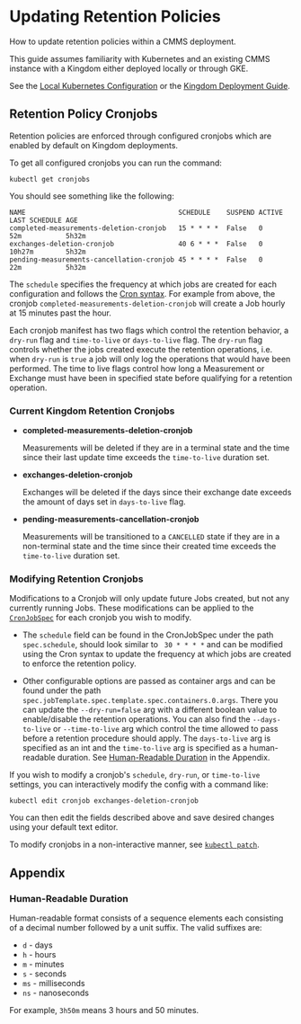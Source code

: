 # Updating Retention Policies

How to update retention policies within a CMMS deployment.

This guide assumes familiarity with Kubernetes and an existing CMMS instance
with a Kingdom either deployed locally
or through GKE.

See the [Local Kubernetes Configuration](../../src/main/k8s/local/README.md) or
the [Kingdom Deployment Guide](../../docs/gke/kingdom-deployment.md).

## Retention Policy Cronjobs

Retention policies are enforced through configured cronjobs which are enabled by
default on Kingdom deployments.

To get all configured cronjobs you can run the command:

```shell
kubectl get cronjobs 
```

You should see something like the following:

```
NAME                                      SCHEDULE    SUSPEND ACTIVE LAST SCHEDULE AGE
completed-measurements-deletion-cronjob   15 * * * *  False   0      52m           5h32m
exchanges-deletion-cronjob                40 6 * * *  False   0      10h27m        5h32m
pending-measurements-cancellation-cronjob 45 * * * *  False   0      22m           5h32m
```

The `schedule` specifies the frequency at which jobs are created for each
configuration and follows the
[Cron syntax](https://en.wikipedia.org/wiki/Cron). For example from above, the
cronjob `completed-measurements-deletion-cronjob` will create a Job hourly at 15
minutes past the hour.

Each cronjob manifest has two flags which control the retention behavior, a
`dry-run` flag and `time-to-live` or `days-to-live` flag. The `dry-run` flag
controls whether the jobs created execute the retention operations, i.e. when
`dry-run` is `true` a job will only log the operations that would have been
performed. The time to live flags control how long a Measurement or Exchange
must have been in specified state before qualifying for a retention operation.

### Current Kingdom Retention Cronjobs

- **completed-measurements-deletion-cronjob**

  Measurements will be deleted if they are in a terminal state and the time
  since their last update time exceeds the `time-to-live` duration set.


- **exchanges-deletion-cronjob**

  Exchanges will be deleted if the days since their exchange date exceeds the
  amount of days set in `days-to-live` flag.


- **pending-measurements-cancellation-cronjob**

  Measurements will be transitioned to a `CANCELLED` state if they are in a
  non-terminal state and the time since their created time exceeds the
  `time-to-live` duration set.

### Modifying Retention Cronjobs

Modifications to a Cronjob will only update future Jobs created, but not any
currently running Jobs. These modifications can be applied to the
[`CronJobSpec`](https://kubernetes.io/docs/reference/kubernetes-api/workload-resources/cron-job-v1/#CronJobSpec)
for each cronjob you wish to modify.

- The `schedule` field can be found in the CronJobSpec under the path
  `spec.schedule`, should look similar to ` 30 * * * *` and can be modified
  using the Cron syntax to update the frequency at which jobs are created to
  enforce the retention policy.


- Other configurable options are passed as container args and can be found under
  the path `spec.jobTemplate.spec.template.spec.containers.0.args`. There you
  can update the `--dry-run=false` arg with a different boolean value to
  enable/disable the retention operations. You can also find the
  `--days-to-live` or `--time-to-live` arg which control the time allowed to
  pass before a retention procedure should apply. The `days-to-live` arg is
  specified as an int and the `time-to-live` arg is specified as a
  human-readable duration. See [Human-Readable Duration](#human-readable-duration)
  in the Appendix.

If you wish to modify a cronjob's `schedule`, `dry-run`, or `time-to-live`
settings, you can interactively modify the config with a command like:

```shell
kubectl edit cronjob exchanges-deletion-cronjob
```

You can then edit the fields described above and save desired changes using your
default text editor.

To modify cronjobs in a non-interactive manner, see
[`kubectl patch`](https://kubernetes.io/docs/tasks/manage-kubernetes-objects/update-api-object-kubectl-patch/).

## Appendix
### Human-Readable Duration

Human-readable format consists of a sequence elements each consisting of a
decimal number followed by a unit suffix. 
The valid suffixes are: 

* `d` - days 
* `h` - hours 
* `m` - minutes 
* `s` - seconds 
* `ms` - milliseconds 
* `ns` - nanoseconds 

For example, `3h50m` means 3 hours and 50 minutes.